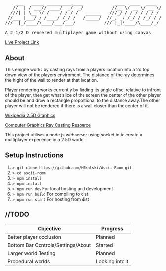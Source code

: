 # 
<pre>
    ___   _____ ______________            ____  ____  ____  __  ___
   //  | / ___// ____/  _/  _/           //__ \/ __ \/ __ \/  |/  / 
  ///| | \__ \/ /    / / / /   ______   ///_/ / / / / / / / /|_/ /  
 //___ |___/ / /____/ /_/ /   /_____/  //_, _/ /_/ / /_/ / /  / /  
///  |_/____/\____/___/___/           /// |_|\____/\____/_/  /_/   

A 2 1/2 D rendered multiplayer game without using canvas
</pre>

[Live Project Link](https://ascii-room.herokuapp.com/)
## About
This enigne works by casting rays from a players location into a 2d top down view of the players enviroment. The distance of the ray determines the hight of the wall to render at that location. 

Player rendering works currently by finding its angle offset relative to infront of the player, then get what slice of the screen the center of the other player should be and draw a rectangle proportional to the distance away.The other player will not be rendered if there is a wall closer than the center of it. 

[Wikipedia 2.5D Graphics](https://en.wikipedia.org/wiki/2.5D)

[Computer Graphics Ray Casting Resource](https://lodev.org/cgtutor/raycasting.html)

This project utilises a node.js webserver using socket.io to create a multiplayer experience in a 2.5D world. 
## Setup Instructions

1. `> git clone https://github.com/HSkalski/Ascii-Room.git`
2. `> cd ascii-room`
3. `> npm install`
4. `> npm install`
4. `> npm run dev` For local hosting and development
5. `> npm run build` For compiling to dist
6. `> npm run start` For hosting from dist

## //TODO

| Objective | Progress|
|  ---      | ---     |
| Better player occlusion | Planned |
| Bottom Bar Controls/Settings/About | Started |
| Larger world Testing| Planned |
| Procedural worlds | Looking into it |